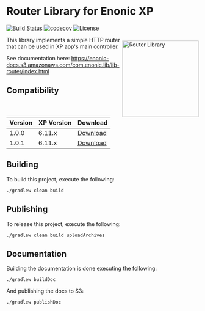 Router Library for Enonic XP
============================

[![Build Status](https://travis-ci.org/enonic/lib-router.svg?branch=master)](https://travis-ci.org/enonic/lib-router)
[![codecov](https://codecov.io/gh/enonic/lib-router/branch/master/graph/badge.svg)](https://codecov.io/gh/enonic/lib-router)
[![License](https://img.shields.io/github/license/enonic/lib-router.svg)](http://www.apache.org/licenses/LICENSE-2.0.html)

<img align="right" style="margin-top:10px;" alt="Router Library" src="https://rawgithub.com/enonic/lib-router/master/lib-router-icon.svg" width="200">

This library implements a simple HTTP router that can be used in XP app's main controller.

See documentation here: https://enonic-docs.s3.amazonaws.com/com.enonic.lib/lib-router/index.html

## Compatibility

| Version | XP Version  | Download |
|---------|-------------| -------- |
| 1.0.0   | 6.11.x      | [Download](http://repo.enonic.com/public/com/enonic/lib/lib-router/1.0.0/lib-router-1.0.0.jar) |
| 1.0.1   | 6.11.x      | [Download](http://repo.enonic.com/public/com/enonic/lib/lib-router/1.0.1/lib-router-1.0.1.jar) |

## Building

To build this project, execute the following:

```
./gradlew clean build
```

## Publishing

To release this project, execute the following:

```
./gradlew clean build uploadArchives
```

## Documentation

Building the documentation is done executing the following:

```
./gradlew buildDoc
```

And publishing the docs to S3:

```
./gradlew publishDoc
```
